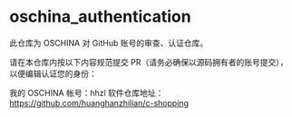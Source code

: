 # oschina_authentication
此仓库为 OSCHINA 对 GitHub 账号的审查、认证仓库。

请在本仓库内按以下内容规范提交 PR（请务必确保以源码拥有者的账号提交），以便编辑认证您的身份：

我的 OSCHINA 帐号：hhzl
软件仓库地址：https://github.com/huanghanzhilian/c-shopping
